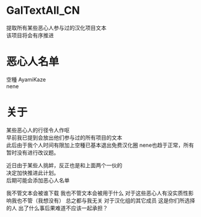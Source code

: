 # GalTextAll_CN
提取所有某些恶心人参与过的汉化项目文本  
该项目将会有序推进  

# 恶心人名单
空種 AyamiKaze  
nene  

# 关于
某些恶心人的行径令人作呕  
早前我已提到会放出他们参与过的所有项目的文本  
此后由于我个人时间有限加上空種已基本退出免费汉化圈
nene也趋于正常，所有暂时没有进行改议题。  

近日由于某些人挑衅，反正也是和上面两个一伙的  
决定加快推进此计划。  
后期可能会添加恶心人名单  

我不管文本会被谁下载
我也不管文本会被用于什么
对于这些恶心人有没实质性影响我也不管（我想没有）
总之都与我无关
对于汉化组的其它成员
这是你们所选择的人
出了什么事后果难道不应该一起承担？
